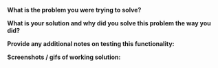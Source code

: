 **What is the problem you were trying to solve?**



**What is your solution and why did you solve this problem the way you did?**



**Provide any additional notes on testing this functionality:**



**Screenshots / gifs of working solution:**


